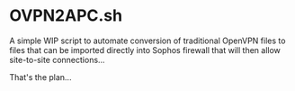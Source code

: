 #  OVPN2APC.sh

A simple WIP script to automate conversion of traditional OpenVPN files to
files that can be imported directly into Sophos firewall that will then allow site-to-site connections...

That's the plan...